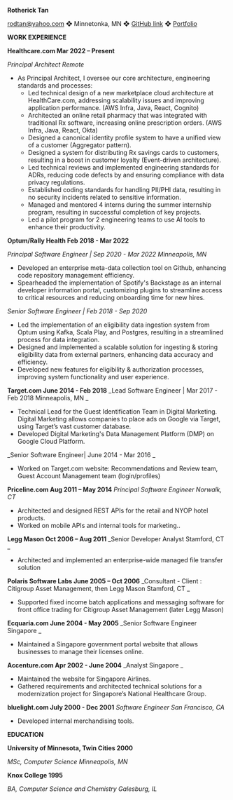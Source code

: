 **Rotherick Tan**

rodtan@yahoo.com ❖ Minnetonka, MN ❖ [GitHub link](https://github.com/rodtan/) ❖ [Portfolio](https://www.linkedin.com/in/rotherick-tan/)

**WORK EXPERIENCE**

**Healthcare.com									          	   Mar 2022 – Present**

_Principal Architect										     	      	 Remote_

* As Principal Architect, I oversee our core architecture, engineering standards and processes:
    * Led technical design of a new marketplace cloud architecture at HealthCare.com, addressing scalability issues and improving application performance. (AWS Infra, Java, React, Cognito)
    * Architected an online retail pharmacy that was integrated with traditional Rx software, increasing online prescription orders. (AWS Infra, Java, React, Okta)
    * Designed a canonical identity profile system to have a unified view of a customer (Aggregator pattern).
    * Designed a system for distributing Rx savings cards to customers, resulting in a boost in customer loyalty (Event-driven architecture).
    * Led technical reviews and implemented engineering standards for ADRs, reducing code defects by and ensuring compliance with data privacy regulations.
    * Established coding standards for handling PII/PHI data, resulting in no security incidents related to sensitive information.
    * Managed and mentored 4 interns during the summer internship program, resulting in successful completion of key projects.
    * Led a pilot program for 2 engineering teams to use AI tools to enhance their productivity.

**Optum/Rally Health									   	  Feb 2018 - Mar 2022**

_Principal Software Engineer | Sep 2020 - Mar 2022	 			                                   Minneapolis, MN_
* Developed an enterprise meta-data collection tool on Github, enhancing code repository management efficiency.
* Spearheaded the implementation of Spotify's Backstage as an internal developer information portal, customizing plugins to streamline access to critical resources and reducing onboarding time for new hires.

_Senior Software Engineer | Feb 2018 - Sep 2020_
* Led the implementation of an eligibility data ingestion system from Optum using Kafka, Scala Play, and Postgres, resulting in a streamlined process for data integration.
* Designed and implemented a scalable solution for ingesting & storing eligibility data from external partners, enhancing data accuracy and efficiency.
* Developed new features for eligibility & authorization processes, improving system functionality and user experience.

**Target.com										   	  June 2014 - Feb 2018**
_Lead Software Engineer | Mar 2017 - Feb 2018	 				                                   Minneapolis, MN _
* Technical Lead for the Guest Identification Team in Digital Marketing. Digital Marketing allows companies to place ads on Google via Target, using Target’s vast customer database.
* Developed Digital Marketing's Data Management Platform (DMP) on Google Cloud Platform.

_Senior Software Engineer| June 2014 - Mar 2016	 							      _
* Worked on Target.com website: Recommendations and Review team, Guest Account Management team (login/profiles)

**Priceline.com			 							   	 Aug 2011 – May 2014**
_Principal Software Engineer	 							                  	     Norwalk, CT_
* Architected and designed REST APIs for the retail and NYOP hotel products.
* Worked on mobile APIs and internal tools for marketing..

**Legg Mason			 							   	  Oct 2006 – Aug 2011**
_Senior Developer Analyst 									                             Stamford, CT _
* Architected and implemented an enterprise-wide managed file transfer solution

**Polaris Software Labs	 							  	 June 2005 – Oct 2006**
_Consultant - Client : Citigroup Asset Management, then Legg Mason			                                 	    Stamford, CT _
* Supported fixed income batch applications and messaging software for front office trading for Citigroup Asset Management (later Legg Mason)

**Ecquaria.com		 							   		June 2004 - May 2005**
_Senior Software Engineer									                                   Singapore _
* Maintained a Singapore government portal website that allows businesses to manage their licenses online.

**Accenture.com		 							   	 Apr 2002 - June 2004**
_Analyst								                               		   	           Singapore _
* Maintained the website for Singapore Airlines.
* Gathered requirements and architected technical solutions for a modernization project for Singapore’s National Healthcare Group.

**bluelight.com		 							   		  July 2000 - Dec 2001**
_Software Engineer									                      San Francisco, CA_
* Developed internal merchandising tools.

**EDUCATION**


**University of Minnesota, Twin Cities		                     	        		      			    2000**

_MSc, Computer Science					   			             	           Minneapolis, MN_

**Knox College				                     	        		      			    		    1995**

_BA, Computer Science and Chemistry									    Galesburg, IL_

